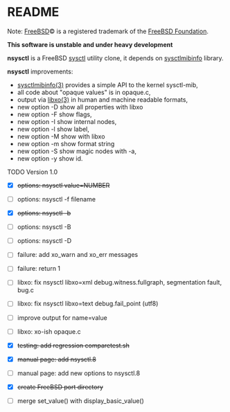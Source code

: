 README
======

Note: [FreeBSD](http://www.freebsd.org)&copy; is a registered trademark of the [FreeBSD Foundation](https://www.freebsdfoundation.org).  

**This software is unstable and under heavy development**  

**nsysctl** is a FreeBSD [sysctl](https://www.freebsd.org/cgi/man.cgi?query=sysctl&sektion=8&manpath=FreeBSD+13-current) 
utility clone, it depends on [sysctlmibinfo](http://gitlab.com/alfix/sysctlmibinfo) library.   

**nsysctl** improvements: 

 * [sysctlmibinfo(3)](http://gitlab.com/alfix/sysctlmibinfo) provides a simple API to the kernel sysctl-mib, 
 * all code about "opaque values" is in opaque.c, 
 * output via [libxo(3)](https://wiki.freebsd.org/LibXo) in human and machine readable formats,
 * new option -D show all properties with libxo
 * new option -F show flags,
 * new option -I show internal nodes,
 * new option -l show label,
 * new option -M show <MIB> with libxo
 * new option -m show format string
 * new option -S show magic nodes with -a,
 * new option -y show id.


TODO Version 1.0

 * [X] ~~options: nsysctl value=NUMBER~~
 * [ ] options: nsysctl -f filename
 * [X] ~~options: nsysctl -b~~
 * [ ] options: nsysctl -B
 * [ ] options: nsysctl -D
 * [ ] failure: add xo\_warn and xo\_err messages
 * [ ] failure: return 1
 * [ ] libxo: fix nsysctl libxo=xml debug.witness.fullgraph, segmentation fault, bug.c
 * [ ] libxo: fix nsysctl libxo=text debug.fail\_point  (utf8)
 * [ ] improve output for name=value
 * [ ] libxo: xo-ish opaque.c
 * [X] ~~testing: add regression comparetest.sh~~
 * [X] ~~manual page: add nsysctl.8~~
 * [ ] manual page: add new options to nsysctl.8
 * [X] ~~create FreeBSD port directory~~
 * [ ] merge set\_value() with display\_basic\_value()




